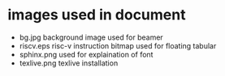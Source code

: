 images used in document
=======================

- bg.jpg background image used for beamer
- riscv.eps risc-v instruction bitmap used for floating tabular
- sphinx.png used for explaination of font
- texlive.png texlive installation
